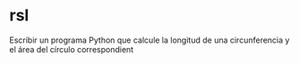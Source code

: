 # rsl
Escribir un programa Python que calcule la longitud de una circunferencia y el área del círculo correspondient
